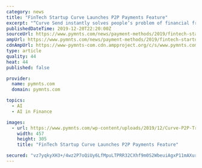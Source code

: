 ```yaml
---
category: news
title: "FinTech Startup Curve Launches P2P Payments Feature"
excerpt: "“Curve Send instantly solves people’s problem of financial fragmentation by consolidating all their cards into one, eliminating the lengthy money transfer process experienced by most customers when they want to send money to their friends or peers using multiple bank accounts or multiple currencies,” the London-based FinTech sai"
publishedDateTime: 2019-12-20T22:20:00Z
sourceUrl: https://www.pymnts.com/news/payment-methods/2019/fintech-startup-curve-launches-p2p-payments-feature/
ampUrl: https://www.pymnts.com/news/payment-methods/2019/fintech-startup-curve-launches-p2p-payments-feature/amp/
cdnAmpUrl: https://www-pymnts-com.cdn.ampproject.org/c/s/www.pymnts.com/news/payment-methods/2019/fintech-startup-curve-launches-p2p-payments-feature/amp/
type: article
quality: 44
heat: 44
published: false

provider:
  name: pymnts.com
  domain: pymnts.com

topics:
  - AI
  - AI in Finance

images:
  - url: https://www.pymnts.com/wp-content/uploads/2019/12/Curve-P2P-Transfer-Mode-457x305.jpg
    width: 457
    height: 305
    title: "FinTech Startup Curve Launches P2P Payments Feature"

secured: "vz7yqkyXH3+/4wz2P7oQiUy6LfMpuLTPRR32CXhf9m0S2WbeuiAgxP11mAXur4P0cn0eW+QzdyCuBuy0rjpUi1ms7Covtd2oeivrr79MF+cr4HsBTzuZphlASsHaq/vV6tQcdeKLiYgeX/xWmGWWn5jnUWKyZA/TVbFA9fCMIcy/cpMz16osstRzfNKOdz6ZYZPXXpZr8jsOgIvFlmjCzHnkcsYz4lVrh8HXluT3FoXwm83ug0/2I3B3E4m6bqxBsfsplVruVbZ6KLaAPHmfng==;a0H509JEf8IQ6mhtu0xO7g=="
---
```


